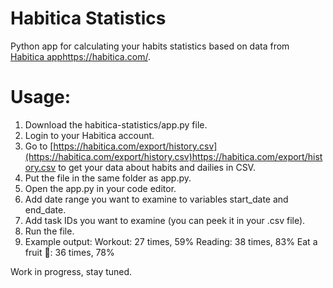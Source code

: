 # Habitica Statistics
Python app for calculating your habits statistics based on data from [Habitica app](https://habitica.com/)https://habitica.com/.

# Usage:
1. Download the habitica-statistics/app.py file.
2. Login to your Habitica account.
3. Go to [https://habitica.com/export/history.csv](https://habitica.com/export/history.csv)https://habitica.com/export/history.csv to get your data about habits and dailies in CSV.
4. Put the file in the same folder as app.py.
5. Open the app.py in your code editor.
6. Add date range you want to examine to variables start_date and end_date.
7. Add task IDs you want to examine (you can peek it in your .csv file).
8. Run the file.
9. Example output:
  Workout: 27 times, 59%
  Reading: 38 times, 83%
  Eat a fruit 🍎: 36 times, 78%

Work in progress, stay tuned.
